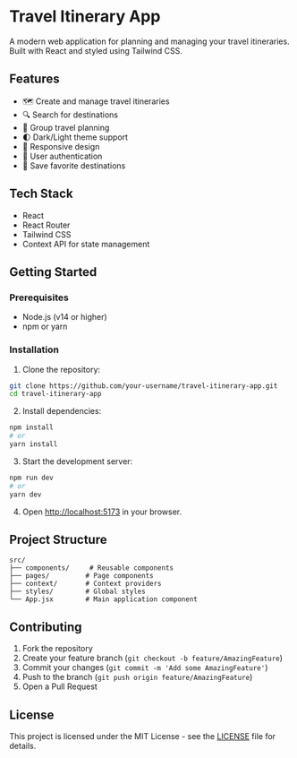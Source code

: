 # Travel Itinerary App

A modern web application for planning and managing your travel itineraries. Built with React and styled using Tailwind CSS.

## Features

- 🗺️ Create and manage travel itineraries
- 🔍 Search for destinations
- 👥 Group travel planning
- 🌓 Dark/Light theme support
- 📱 Responsive design
- 🔐 User authentication
- 💾 Save favorite destinations

## Tech Stack

- React
- React Router
- Tailwind CSS
- Context API for state management

## Getting Started

### Prerequisites

- Node.js (v14 or higher)
- npm or yarn

### Installation

1. Clone the repository:
```bash
git clone https://github.com/your-username/travel-itinerary-app.git
cd travel-itinerary-app
```

2. Install dependencies:
```bash
npm install
# or
yarn install
```

3. Start the development server:
```bash
npm run dev
# or
yarn dev
```

4. Open [http://localhost:5173](http://localhost:5173) in your browser.

## Project Structure

```
src/
├── components/     # Reusable components
├── pages/         # Page components
├── context/       # Context providers
├── styles/        # Global styles
└── App.jsx        # Main application component
```

## Contributing

1. Fork the repository
2. Create your feature branch (`git checkout -b feature/AmazingFeature`)
3. Commit your changes (`git commit -m 'Add some AmazingFeature'`)
4. Push to the branch (`git push origin feature/AmazingFeature`)
5. Open a Pull Request

## License

This project is licensed under the MIT License - see the [LICENSE](LICENSE) file for details.
